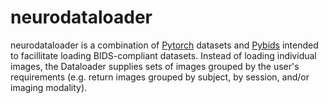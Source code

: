 # neurodataloader
neurodataloader is a combination of [Pytorch](https://github.com/pytorch/pytorch) datasets and [Pybids](https://github.com/bids-standard/pybids) intended to facillitate loading BIDS-compliant datasets. Instead of loading individual images, the Dataloader supplies sets of images grouped by the user's requirements (e.g. return images grouped by subject, by session, and/or imaging modality).
